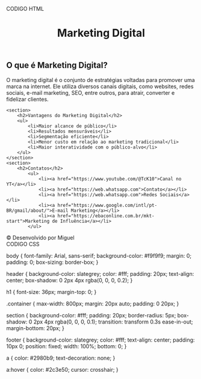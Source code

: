 CODIGO HTML

<!DOCTYPE html>
<html lang="pt-BR">
<head>
    <meta charset="UTF-8">
    <meta name="viewport" content="width=device-width, initial-scale=1.0">
    <title>Marketing Digital</title>
   <link rel="stylesheet" href="index.css">
</head>
<body>

<header>
    <h1>Marketing Digital</h1>
</header>

<div class="container">
    <section>
        <h2>O que é Marketing Digital?</h2>
        <p>O marketing digital é o conjunto de estratégias voltadas para promover uma marca na internet. Ele utiliza diversos canais digitais, como websites, redes sociais, e-mail marketing, SEO, entre outros, para atrair, converter e fidelizar clientes.</p>
    </section>

    

    <section>
        <h2>Vantagens do Marketing Digital</h2>
        <ul>
            <li>Maior alcance de público</li>
            <li>Resultados mensuráveis</li>
            <li>Segmentação eficiente</li>
            <li>Menor custo em relação ao marketing tradicional</li>
            <li>Maior interatividade com o público-alvo</li>
        </ul>
    </section>
    <section>
        <h2>Contatos</h2>
            <ul>
                <li><a href="https://www.youtube.com/@TcK10">Canal no YT</a></li>
                <li><a href="https://web.whatsapp.com">Contato</a></li>
                <li><a href="https://web.whatsapp.com">Redes Sociais</a></li>
                <li><a href="https://www.google.com/intl/pt-BR/gmail/about/">E-mail Marketing</a></li>
                <li><a href="https://ebaconline.com.br/mkt-start">Marketing de Influência</a></li>
            </ul>
</div>

<footer>
    &copy; Desenvolvido por Miguel
</footer>

</body>
</html

CODIGO CSS

body {
    font-family: Arial, sans-serif;
    background-color: #f9f9f9;
    margin: 0;
    padding: 0;
    box-sizing: border-box;
}

header {
    background-color: slategrey;
    color: #fff;
    padding: 20px;
    text-align: center;
    box-shadow: 0 2px 4px rgba(0, 0, 0, 0.2);
}

h1 {
    font-size: 36px;
    margin-top: 0;
}

.container {
    max-width: 800px;
    margin: 20px auto;
    padding: 0 20px;
}

section {
    background-color: #fff;
    padding: 20px;
    border-radius: 5px;
    box-shadow: 0 2px 4px rgba(0, 0, 0, 0.1);
    transition: transform 0.3s ease-in-out;
    margin-bottom: 20px;
}


footer {
    background-color: slategrey;
    color: #fff;
    text-align: center;
    padding: 10px 0;
    position: fixed;
    width: 100%;
    bottom: 0;
}

a {
    color: #2980b9;
    text-decoration: none;
}

a:hover {
    color: #2c3e50;
    cursor: crosshair;
}
